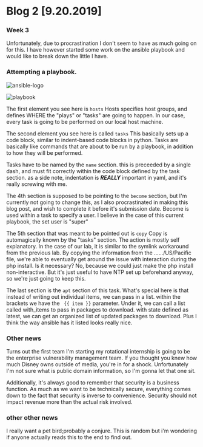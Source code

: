 # Blog 2 [9.20.2019]
### Week 3

Unfortunately, due to procrastination I don't seem to have as much going on for this. 
I have however started some work on the ansible playbook and would like to break down the little I have.

### Attempting a playbook.
![ansible-logo](https://user-images.githubusercontent.com/20525440/65368429-c9c34980-dbf5-11e9-8fb4-987d80dc7c80.jpg)

![playbook](https://user-images.githubusercontent.com/20525440/65368440-dcd61980-dbf5-11e9-8c92-7229f3dd0603.png)

The first element you see here is ```hosts```
Hosts specifies host groups, and defines WHERE the "plays" or "tasks" are going to happen. 
In our case, every task is going to be performed on our local host machine.


The second element you see here is called ```tasks```
This basically sets up a code block, similar to indent-based code blocks in python.
Tasks are basically like commands that are about to be run by a playbook, in addition to how they will be performed.


Tasks have to be named by the ```name``` section.
this is preceeded by a single dash, and must fit correctly within the code block defined by the task section.
as a side note, indentation is ***REALLY*** important in yaml, and it's really screwing with me.

The 4th section is supposed to be pointing to the ```become``` section, but I'm currently not going to change this, as I also procrastinated in making this blog post, and wish to complete it before it's submission date.
Become is used within a task to specify a user. I believe in the case of this current playbook, the set user is "super"

The 5th section that was meant to be pointed out is ```copy```
Copy is automagically known by the "tasks" section. The action is mostly self explanatory.
In the case of our lab, it is similar to the symlink workaround from the previous lab.
By copying the information from the ....../US/Pacific file, we're able to eventually get around the issue with interaction during the php install.
Is it necessary? No, because we could just make the php install non-interactive.
But it's just useful to have NTP set up beforehand anyway, so we're just going to keep this.


The last section is the ```apt``` section of this task.
What's special here is that instead of writing out individual items, we can pass in a list.
within the brackets we have the ``` {{ item }}``` parameter.
Under it, we can call a list called with_items to pass in packages to download.
with state defined as latest, we can get an organized list of updated packages to download.
Plus I think the way ansible has it listed looks really nice.


### Other news
Turns out the first team I'm starting my rotational internship is going to be the enterprise vulnerability management team.
If you thought you knew how much Disney owns outside of media, you're in for a shock.
Unfortunately I'm not sure what is public domain information, so I'm gonna let  that one sit.

Additionally, it's always good to remember that security is a business function.
As much as we want to be technically secure, everything comes down to the fact that security is inverse to convenience.
Security should not impact revenue more than the actual risk involved.


### other other news

I really want a pet bird;probably a conjure. This is random but i'm wondering if anyone actually reads this to the end to find out.